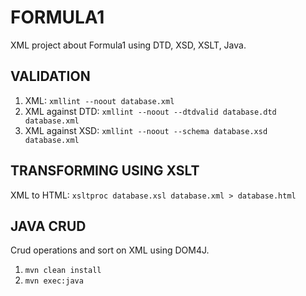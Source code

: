 # FORMULA1
XML project about Formula1 using DTD, XSD, XSLT, Java.
## VALIDATION
1) XML: ``` xmllint --noout database.xml ```
2) XML against DTD: ``` xmllint --noout --dtdvalid database.dtd database.xml ```
3) XML against XSD: ``` xmllint --noout --schema database.xsd database.xml ```
## TRANSFORMING USING XSLT
XML to HTML: ``` xsltproc database.xsl database.xml > database.html ```
## JAVA CRUD
Crud operations and sort on XML using DOM4J.
1) ``` mvn clean install ```
2) ``` mvn exec:java ```
